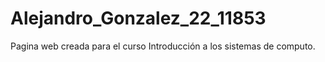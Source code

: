 # Alejandro_Gonzalez_22_11853
Pagina web creada para el curso Introducción a los sistemas de computo.
